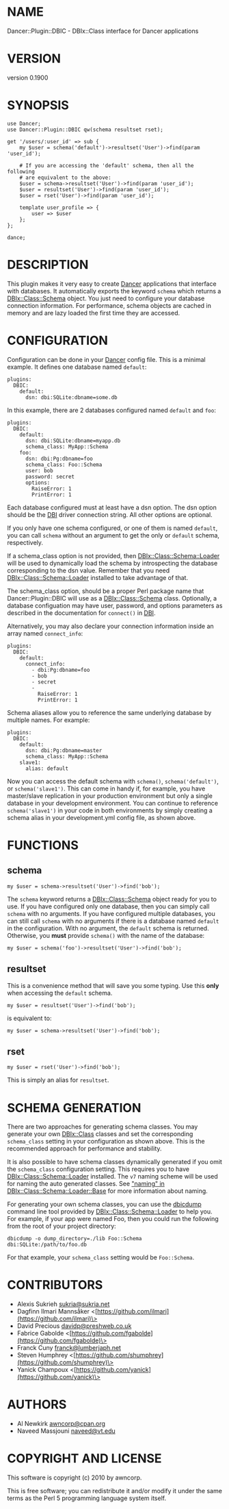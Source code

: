 # NAME

Dancer::Plugin::DBIC - DBIx::Class interface for Dancer applications

# VERSION

version 0.1900

# SYNOPSIS

    use Dancer;
    use Dancer::Plugin::DBIC qw(schema resultset rset);

    get '/users/:user_id' => sub {
        my $user = schema('default')->resultset('User')->find(param 'user_id');

        # If you are accessing the 'default' schema, then all the following
        # are equivalent to the above:
        $user = schema->resultset('User')->find(param 'user_id');
        $user = resultset('User')->find(param 'user_id');
        $user = rset('User')->find(param 'user_id');

        template user_profile => {
            user => $user
        };
    };

    dance;

# DESCRIPTION

This plugin makes it very easy to create [Dancer](http://search.cpan.org/perldoc?Dancer) applications that interface
with databases.
It automatically exports the keyword `schema` which returns a
[DBIx::Class::Schema](http://search.cpan.org/perldoc?DBIx::Class::Schema) object.
You just need to configure your database connection information.
For performance, schema objects are cached in memory
and are lazy loaded the first time they are accessed.

# CONFIGURATION

Configuration can be done in your [Dancer](http://search.cpan.org/perldoc?Dancer) config file.
This is a minimal example. It defines one database named `default`:

    plugins:
      DBIC:
        default:
          dsn: dbi:SQLite:dbname=some.db

In this example, there are 2 databases configured named `default` and `foo`:

    plugins:
      DBIC:
        default:
          dsn: dbi:SQLite:dbname=myapp.db
          schema_class: MyApp::Schema
        foo:
          dsn: dbi:Pg:dbname=foo
          schema_class: Foo::Schema
          user: bob
          password: secret
          options:
            RaiseError: 1
            PrintError: 1

Each database configured must at least have a dsn option.
The dsn option should be the [DBI](http://search.cpan.org/perldoc?DBI) driver connection string.
All other options are optional.

If you only have one schema configured, or one of them is named
`default`, you can call `schema` without an argument to get the only
or `default` schema, respectively.

If a schema\_class option is not provided, then [DBIx::Class::Schema::Loader](http://search.cpan.org/perldoc?DBIx::Class::Schema::Loader)
will be used to dynamically load the schema by introspecting the database
corresponding to the dsn value.
Remember that you need [DBIx::Class::Schema::Loader](http://search.cpan.org/perldoc?DBIx::Class::Schema::Loader) installed to take
advantage of that.

The schema\_class option, should be a proper Perl package name that
Dancer::Plugin::DBIC will use as a [DBIx::Class::Schema](http://search.cpan.org/perldoc?DBIx::Class::Schema) class.
Optionally, a database configuation may have user, password, and options
parameters as described in the documentation for `connect()` in [DBI](http://search.cpan.org/perldoc?DBI).

Alternatively, you may also declare your connection information inside an
array named `connect_info`:

    plugins:
      DBIC:
        default:
          connect_info:
            - dbi:Pg:dbname=foo
            - bob
            - secret
            -
              RaiseError: 1
              PrintError: 1

Schema aliases allow you to reference the same underlying database by multiple
names.
For example:

    plugins:
      DBIC:
        default:
          dsn: dbi:Pg:dbname=master
          schema_class: MyApp::Schema
        slave1:
          alias: default

Now you can access the default schema with `schema()`, `schema('default')`,
or `schema('slave1')`.
This can come in handy if, for example, you have master/slave replication in
your production environment but only a single database in your development
environment.
You can continue to reference `schema('slave1')` in your code in both
environments by simply creating a schema alias in your development.yml config
file, as shown above.

# FUNCTIONS

## schema

    my $user = schema->resultset('User')->find('bob');

The `schema` keyword returns a [DBIx::Class::Schema](http://search.cpan.org/perldoc?DBIx::Class::Schema) object ready for you to
use.
If you have configured only one database, then you can simply call `schema`
with no arguments.
If you have configured multiple databases,
you can still call `schema` with no arguments if there is a database
named `default` in the configuration.
With no argument, the `default` schema is returned.
Otherwise, you __must__ provide `schema()` with the name of the database:

    my $user = schema('foo')->resultset('User')->find('bob');

## resultset

This is a convenience method that will save you some typing.
Use this __only__ when accessing the `default` schema.

    my $user = resultset('User')->find('bob');

is equivalent to:

    my $user = schema->resultset('User')->find('bob');

## rset

    my $user = rset('User')->find('bob');

This is simply an alias for `resultset`.

# SCHEMA GENERATION

There are two approaches for generating schema classes.
You may generate your own [DBIx::Class](http://search.cpan.org/perldoc?DBIx::Class) classes and set
the corresponding `schema_class` setting in your configuration as shown above.
This is the recommended approach for performance and stability.

It is also possible to have schema classes dynamically generated
if you omit the `schema_class` configuration setting.
This requires you to have [DBIx::Class::Schema::Loader](http://search.cpan.org/perldoc?DBIx::Class::Schema::Loader) installed.
The `v7` naming scheme will be used for naming the auto generated classes.
See ["naming" in DBIx::Class::Schema::Loader::Base](http://search.cpan.org/perldoc?DBIx::Class::Schema::Loader::Base#naming) for more information about
naming.

For generating your own schema classes,
you can use the [dbicdump](http://search.cpan.org/perldoc?dbicdump) command line tool provided by
[DBIx::Class::Schema::Loader](http://search.cpan.org/perldoc?DBIx::Class::Schema::Loader) to help you.
For example, if your app were named Foo, then you could run the following
from the root of your project directory:

    dbicdump -o dump_directory=./lib Foo::Schema dbi:SQLite:/path/to/foo.db

For that example, your `schema_class` setting would be `Foo::Schema`.

# CONTRIBUTORS

- Alexis Sukrieh <sukria@sukria.net>
- Dagfinn Ilmari Mannsåker <[https://github.com/ilmari](https://github.com/ilmari)\>
- David Precious <davidp@preshweb.co.uk>
- Fabrice Gabolde <[https://github.com/fgabolde](https://github.com/fgabolde)\>
- Franck Cuny <franck@lumberjaph.net>
- Steven Humphrey <[https://github.com/shumphrey](https://github.com/shumphrey)\>
- Yanick Champoux <[https://github.com/yanick](https://github.com/yanick)\>

# AUTHORS

- Al Newkirk <awncorp@cpan.org>
- Naveed Massjouni <naveed@vt.edu>

# COPYRIGHT AND LICENSE

This software is copyright (c) 2010 by awncorp.

This is free software; you can redistribute it and/or modify it under
the same terms as the Perl 5 programming language system itself.
